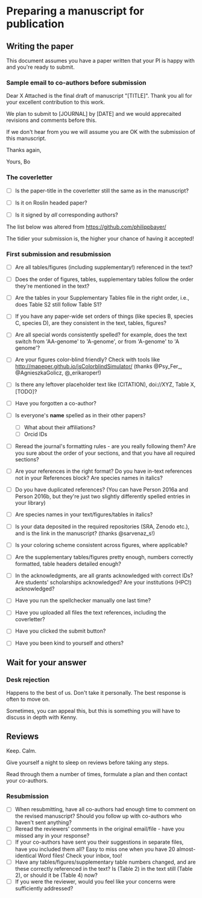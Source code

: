# Preparing a manuscript for publication

## Writing the paper

This document assumes you have a paper written that your PI is happy with and you're ready to submit. 


### Sample email to co-authors before submission

Dear X
Attached is the final draft of manuscript "[TITLE]". Thank you all for your excellent contribution to this work. 

We plan to submit to [JOURNAL] by [DATE] and we would apprecaited revisions and comments before this.

If we don't hear from you we will assume you are OK with the submission of this manuscript.

Thanks again,

Yours,
Bo



### The coverletter
- [ ] Is the paper-title in the coverletter still the same as in the manuscript?
- [ ] Is it on Roslin headed paper?
- [ ] Is it signed by *all* corresponding authors?



The list below was altered from https://github.com/philippbayer/

The tidier your submission is, the higher your chance of having it accepted!

### First submission and resubmission

- [ ] Are all tables/figures (including supplementary!) referenced in the text?
- [ ] Does the order of figures, tables, supplementary tables follow the order they're mentioned in the text?
- [ ] Are the tables in your Supplementary Tables file in the right order, i.e., does Table S2 still follow Table S1?
- [ ] If you have any paper-wide set orders of things (like species B, species C, species D), are they consistent in the text, tables, figures?
- [ ] Are all special words consistently spelled? for example, does the text switch from 'AA-genome' to 'A-genome', or from 'A-genome' to 'A genome'?

- [ ] Are your figures color-blind friendly? Check with tools like http://mapeper.github.io/jsColorblindSimulator/ (thanks @Psy_Fer_, @AgnieszkaGolicz, @_erikaroper!)
- [ ] Is there any leftover placeholder text like (CITATION), doi://XYZ, Table X, [TODO]? 
- [ ] Have you forgotten a co-author?
- [ ] Is everyone's **name** spelled as in their other papers? 
    - [ ] What about their affiliations?
    - [ ] Orcid IDs
- [ ] Reread the journal's formatting rules - are you really following them? Are you sure about the order of your sections, and that you have all required sections?
- [ ] Are your references in the right format? Do you have in-text references not in your References block? Are species names in italics? 
- [ ] Do you have duplicated references? (You can have Person 2016a and Person 2016b, but they're just two slightly differently spelled entries in your library)
- [ ] Are species names in your text/figures/tables in italics?
- [ ] Is your data deposited in the required repositories (SRA, Zenodo etc.), and is the link in the manuscript? (thanks @sarvenaz_s!)
- [ ] Is your coloring scheme consistent across figures, where applicable?
- [ ] Are the supplementary tables/figures pretty enough, numbers correctly formatted, table headers detailed enough?
- [ ] In the acknowledgments, are all grants acknowledged with correct IDs? Are students' scholarships acknowledged? Are your institutions (HPC!) acknowledged?
- [ ] Have you run the spellchecker manually one last time?
- [ ] Have you uploaded all files the text references, including the coverletter?
- [ ] Have you clicked the submit button?
- [ ] Have you been kind to yourself and others?

## Wait for your answer

### Desk rejection

Happens to the best of us. Don't take it personally. The best response is often to move on. 

Sometimes, you can appeal this, but this is something you will have to discuss in depth with Kenny.

## Reviews

Keep. Calm.

Give yourself a night to sleep on reviews before taking any steps.

Read through them a number of times, formulate a plan and then contact your co-authors.



### Resubmission
- [ ] When resubmitting, have all co-authors had enough time to comment on the revised manuscript? Should you follow up with co-authors who haven't sent anything?
- [ ] Reread the reviewers' comments in the original email/file - have you missed any in your response?
- [ ] If your co-authors have sent you their suggestions in separate files, have you included them all? Easy to miss one when you have 20 almost-identical Word files! Check your inbox, too!
- [ ] Have any tables/figures/supplementary table numbers changed, and are these correctly referenced in the text? Is (Table 2) in the text still (Table 2), or should it be (Table 4) now?
- [ ] If you were the reviewer, would you feel like your concerns were sufficiently addressed?